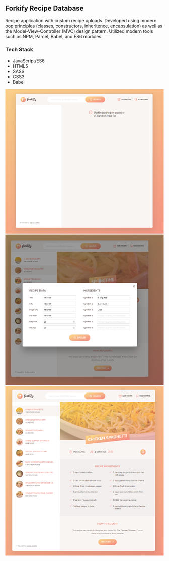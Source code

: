 ## Forkify Recipe Database ##

Recipe application with custom recipe uploads. Developed using modern oop principles (classes, constructors, inheritence, encapsulation) as well as the Model-View-Controller (MVC) design pattern. Utilized modern tools such as NPM, Parcel, Babel, and ES6 modules. 

### Tech Stack ###
* JavaScript/ES6
* HTML5
* SASS
* CSS3
* Babel

![Forkify](https://github.com/javida1492/forkify/blob/master/forkify.png)
![Forkify](https://github.com/javida1492/forkify/blob/master/forkifyAdd.png)
![Forkify](https://github.com/javida1492/forkify/blob/master/forkifyResults.png)
